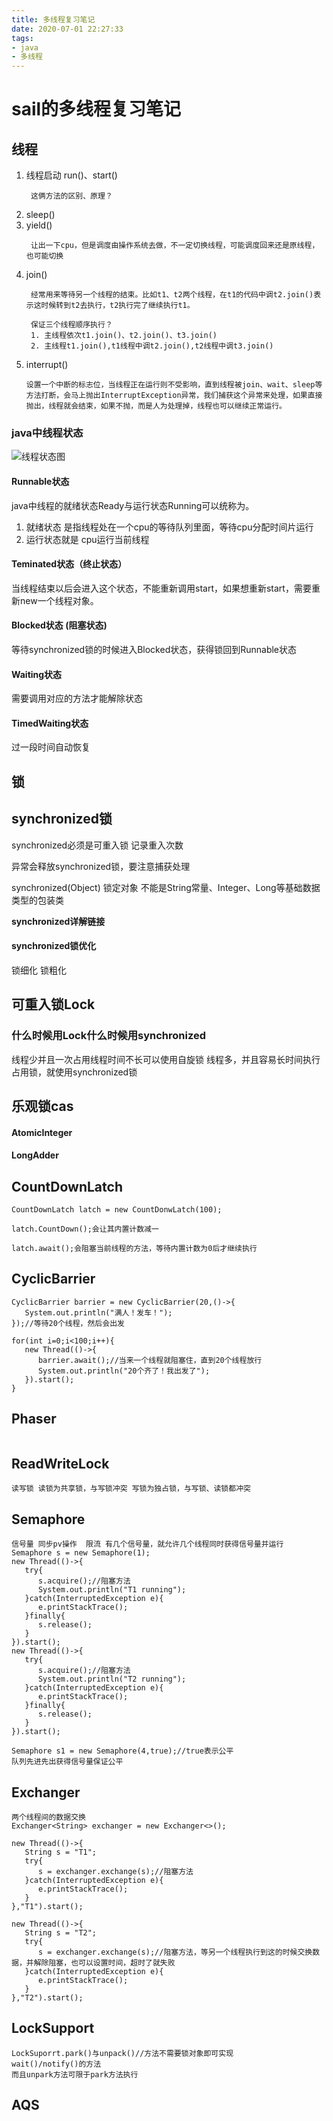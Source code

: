 ```yaml
---
title: 多线程复习笔记
date: 2020-07-01 22:27:33
tags:
- java
- 多线程
---
```

# sail的多线程复习笔记

## 线程
1. 线程启动 run()、start()
   ```
    这俩方法的区别、原理？
   ```
2. sleep() 
3. yield() 
   ```
    让出一下cpu，但是调度由操作系统去做，不一定切换线程，可能调度回来还是原线程，也可能切换
   ```
4. join() 
   ```
    经常用来等待另一个线程的结束。比如t1、t2两个线程，在t1的代码中调t2.join()表示这时候转到t2去执行，t2执行完了继续执行t1。

    保证三个线程顺序执行？
    1. 主线程依次t1.join()、t2.join()、t3.join()
    2. 主线程t1.join(),t1线程中调t2.join(),t2线程中调t3.join()
   ```
5. interrupt()
    ```
    设置一个中断的标志位，当线程正在运行则不受影响，直到线程被join、wait、sleep等方法打断，会马上抛出InterruptException异常，我们捕获这个异常来处理，如果直接抛出，线程就会结束，如果不抛，而是人为处理掉，线程也可以继续正常运行。
    ```

### java中线程状态

![线程状态图](线程状态图.jpg)

#### Runnable状态 
java中线程的就绪状态Ready与运行状态Running可以统称为。

1. 就绪状态 是指线程处在一个cpu的等待队列里面，等待cpu分配时间片运行
2. 运行状态就是 cpu运行当前线程

#### Teminated状态（终止状态）
当线程结束以后会进入这个状态，不能重新调用start，如果想重新start，需要重新new一个线程对象。

#### Blocked状态 (阻塞状态)
等待synchronized锁的时候进入Blocked状态，获得锁回到Runnable状态

#### Waiting状态
需要调用对应的方法才能解除状态

#### TimedWaiting状态
过一段时间自动恢复

## 锁

## synchronized锁

synchronized必须是可重入锁 记录重入次数

异常会释放synchronized锁，要注意捕获处理

synchronized(Object) 锁定对象 不能是String常量、Integer、Long等基础数据类型的包装类

**synchronized详解链接**

#### synchronized锁优化
锁细化
锁粗化

## 可重入锁Lock

### 什么时候用Lock什么时候用synchronized
线程少并且一次占用线程时间不长可以使用自旋锁
线程多，并且容易长时间执行占用锁，就使用synchronized锁


## 乐观锁cas

#### AtomicInteger

#### LongAdder


## CountDownLatch
```
CountDownLatch latch = new CountDonwLatch(100);

latch.CountDown();会让其内置计数减一

latch.await();会阻塞当前线程的方法，等待内置计数为0后才继续执行
```

## CyclicBarrier

```
CyclicBarrier barrier = new CyclicBarrier(20,()->{
   System.out.println("满人！发车！");
});//等待20个线程，然后会出发

for(int i=0;i<100;i++){
   new Thread(()->{
      barrier.await();//当来一个线程就阻塞住，直到20个线程放行
      System.out.println("20个齐了！我出发了");
   }).start();
}
```

## Phaser

```

```


## ReadWriteLock

```
读写锁 读锁为共享锁，与写锁冲突 写锁为独占锁，与写锁、读锁都冲突
```

## Semaphore
```
信号量 同步pv操作  限流 有几个信号量，就允许几个线程同时获得信号量并运行
Semaphore s = new Semaphore(1);
new Thread(()->{
   try{
      s.acquire();//阻塞方法
      System.out.println("T1 running");
   }catch(InterruptedException e){
      e.printStackTrace();
   }finally{
      s.release();
   }
}).start();
new Thread(()->{
   try{
      s.acquire();//阻塞方法
      System.out.println("T2 running");
   }catch(InterruptedException e){
      e.printStackTrace();
   }finally{
      s.release();
   }
}).start();

Semaphore s1 = new Semaphore(4,true);//true表示公平
队列先进先出获得信号量保证公平

```

## Exchanger
```
两个线程间的数据交换
Exchanger<String> exchanger = new Exchanger<>();

new Thread(()->{
   String s = "T1";
   try{
      s = exchanger.exchange(s);//阻塞方法
   }catch(InterruptedException e){
      e.printStackTrace();
   }
},"T1").start();

new Thread(()->{
   String s = "T2";
   try{
      s = exchanger.exchange(s);//阻塞方法，等另一个线程执行到这的时候交换数据，并解除阻塞，也可以设置时间，超时了就失败
   }catch(InterruptedException e){
      e.printStackTrace();
   }
},"T2").start();
```

## LockSupport
```
LockSuporrt.park()与unpack()//方法不需要锁对象即可实现
wait()/notify()的方法
而且unpark方法可限于park方法执行
```

## AQS